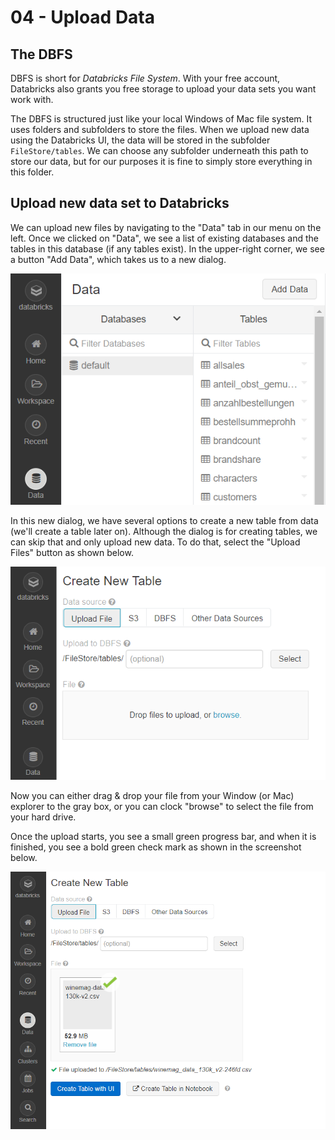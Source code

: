 # 04 - Upload Data

## The DBFS

DBFS is short for _Databricks File System_. With your free account, Databricks also grants you free storage to upload your data sets you want work with.

The DBFS is structured just like your local Windows of Mac file system. It uses folders and subfolders to store the files. When we upload new data using the Databricks UI, the data will be stored in the subfolder `FileStore/tables`. We can choose any subfolder underneath this path to store our data, but for our purposes it is fine to simply store everything in this folder.

## Upload new data set to Databricks

We can upload new files by navigating to the "Data" tab in our menu on the left. Once we clicked on "Data", we see a list of existing databases and the tables in this database \(if any tables exist\). In the upper-right corner, we see a button "Add Data", which takes us to a new dialog.

![List of databases and contained tables](../../.gitbook/assets/add_data.png)

In this new dialog, we have several options to create a new table from data \(we'll create a table later on\). Although the dialog is for creating tables, we can skip that and only upload new data. To do that, select the "Upload Files"  button as shown below.

![](../../.gitbook/assets/create_new_table.png)

Now you can either drag & drop your file from your Window \(or Mac\) explorer to the gray box, or you can clock "browse" to select the file from your hard drive.

Once the upload starts, you see a small green progress bar, and when it is finished, you see a bold green check mark as shown in the screenshot below.

![](../../.gitbook/assets/upload_data.png)



